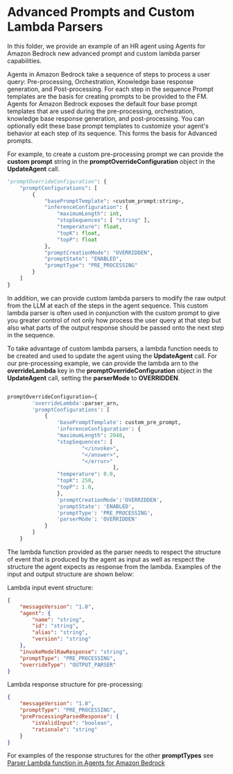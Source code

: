 # Advanced Prompts and Custom Lambda Parsers

In this folder, we provide an example of an HR agent using Agents for Amazon Bedrock new advanced prompt and custom lambda parser capabilities.

Agents in Amazon Bedrock take a sequence of steps to process a user query: Pre-processing, Orchestration, Knowledge base response generation, and Post-processing. For each step in the sequence Prompt templates are the basis for creating prompts to be provided to the FM. Agents for Amazon Bedrock exposes the default four base prompt templates that are used during the pre-processing, orchestration, knowledge base response generation, and post-processing. You can optionally edit these base prompt templates to customize your agent's behavior at each step of its sequence. This forms the basis for Advanced prompts.

For example, to create a custom pre-processing prompt we can provide the __custom prompt__ string in the __promptOverrideConfiguration__ object in the __UpdateAgent__ call.


```python
"promptOverrideConfiguration": { 
    "promptConfigurations": [ 
        { 
            "basePromptTemplate": <custom_prompt:string>,
            "inferenceConfiguration": { 
                "maximumLength": int,
                "stopSequences": [ "string" ],
                "temperature": float,
                "topK": float,
                "topP": float
            },
            "promptCreationMode": "OVERRIDDEN",
            "promptState": "ENABLED",
            "promptType": "PRE_PROCESSING"
        }
    ]
}
```

In addition, we can provide custom lambda parsers to modify the raw output from the LLM at each of the steps in the agent sequence. This custom lambda parser is often used in conjunction with the custom prompt to give you greater control of not only how process the user query at that step but also 
what parts of the output response should be passed onto the next step in the sequence.

To take advantage of custom lambda parsers, a lambda function needs to be created and used to update the agent using the __UpdateAgent__ call. For our pre-processing example, we can provide the lambda arn  to the __overrideLambda__ key in the __promptOverrideConfiguration__ object in the __UpdateAgent__ call, setting the __parserMode__ to __OVERRIDDEN__.

```python

promptOverrideConfiguration={
        'overrideLambda':parser_arn,
        'promptConfigurations': [
            {
                'basePromptTemplate': custom_pre_prompt,
                'inferenceConfiguration': {
                "maximumLength": 2048,
                "stopSequences": [
                        "</invoke>",
                        "</answer>",
                        "</error>"
                                  ],
                "temperature": 0.0,
                "topK": 250,
                "topP": 1.0,
                },
                'promptCreationMode':'OVERRIDDEN',
                'promptState': 'ENABLED',
                'promptType': 'PRE_PROCESSING',
                'parserMode': 'OVERRIDDEN'
            }
        ]
    }
```

The lambda function provided as the parser needs to respect the structure of event that is produced by  the agent as input as well as respect the structure the agent expects as response from the lambda. Examples of the input and output structure are shown below:

Lambda input event structure:

```json
{
    "messageVersion": "1.0",
    "agent": {
        "name": "string",
        "id": "string",
        "alias": "string",
        "version": "string"
    },
    "invokeModelRawResponse": "string",
    "promptType": "PRE_PROCESSING",
    "overrideType": "OUTPUT_PARSER"
}

```
Lambda response structure for pre-processing:

```json
{
    "messageVersion": "1.0",
    "promptType": "PRE_PROCESSING",
    "preProcessingParsedResponse": {
        "isValidInput": "boolean",
        "rationale": "string"
    }
}
```

For examples of the response structures for the other __promptTypes__ see [Parser Lambda function in Agents for Amazon Bedrock](https://docs.aws.amazon.com/bedrock/latest/userguide/lambda-parser.html) 